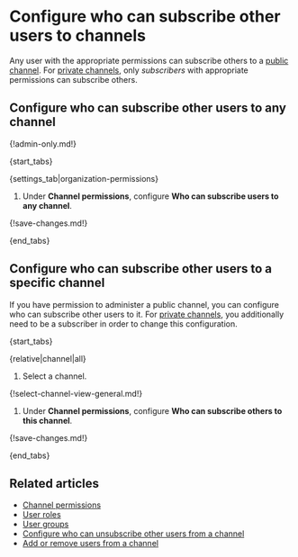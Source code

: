 # Configure who can subscribe other users to channels

Any user with the appropriate permissions can subscribe others to a [public
channel](/help/channel-permissions). For [private
channels](/help/channel-permissions), only *subscribers* with appropriate
permissions can subscribe others.

## Configure who can subscribe other users to any channel

{!admin-only.md!}

{start_tabs}

{settings_tab|organization-permissions}

1. Under **Channel permissions**, configure **Who can subscribe users to any channel**.

{!save-changes.md!}

{end_tabs}

## Configure who can subscribe other users to a specific channel

If you have permission to administer a public channel, you can configure
who can subscribe other users to it. For [private
channels](/help/channel-permissions#private-channels), you additionally
need to be a subscriber in order to change this configuration.

{start_tabs}

{relative|channel|all}

1. Select a channel.

{!select-channel-view-general.md!}

1. Under **Channel permissions**, configure **Who can subscribe others to this
   channel**.

{!save-changes.md!}

{end_tabs}

## Related articles

* [Channel permissions](/help/channel-permissions)
* [User roles](/help/user-roles)
* [User groups](/help/user-groups)
* [Configure who can unsubscribe other users from a channel](/help/configure-who-can-unsubscribe-others)
* [Add or remove users from a channel](/help/add-or-remove-users-from-a-channel)
